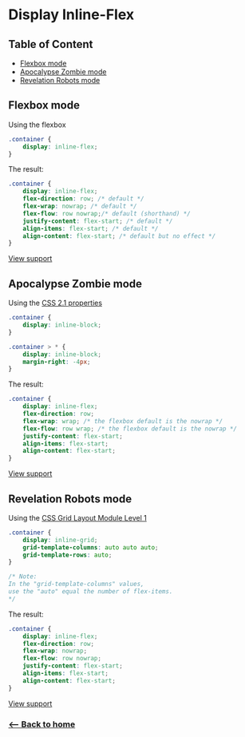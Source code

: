 # Display Inline-Flex

## Table of Content

- [Flexbox mode](#flexbox-mode)
- [Apocalypse Zombie mode](#apocalypse-zombie-mode)
- [Revelation Robots mode](#revelation-robots-mode)

## Flexbox mode

Using the flexbox

```css
.container {
	display: inline-flex;
}
```

The result:

```css
.container {
	display: inline-flex;
	flex-direction: row; /* default */
	flex-wrap: nowrap; /* default */
	flex-flow: row nowrap;/* default (shorthand) */
	justify-content: flex-start; /* default */
	align-items: flex-start; /* default */
	align-content: flex-start; /* default but no effect */
}
```

[View support](http://caniuse.com/#search=flexbox)

## Apocalypse Zombie mode

Using the [CSS 2.1 properties](http://www.w3.org/TR/CSS21/propidx.html)

```css
.container {
	display: inline-block;
}

.container > * {
	display: inline-block;
	margin-right: -4px;
}
```

The result:

```css
.container {
	display: inline-flex;
	flex-direction: row;
	flex-wrap: wrap; /* the flexbox default is the nowrap */
	flex-flow: row wrap; /* the flexbox default is the nowrap */
	justify-content: flex-start;
	align-items: flex-start;
	align-content: flex-start;
}
```

[View support](http://caniuse.com/#search=CSS%202.1%20properties)

## Revelation Robots mode

 Using the [CSS Grid Layout Module Level 1](http://www.w3.org/TR/2015/WD-css-grid-1-20150917/)

```css
.container {
	display: inline-grid;
	grid-template-columns: auto auto auto;
	grid-template-rows: auto;
}

/* Note:
In the "grid-template-columns" values,
use the "auto" equal the number of flex-items.
*/
```

The result:

```css
.container {
	display: inline-flex;
	flex-direction: row;
	flex-wrap: nowrap;
	flex-flow: row nowrap;
	justify-content: flex-start;
	align-items: flex-start;
	align-content: flex-start;
}
```

[View support](http://caniuse.com/#search=CSS%20Grid%20Layout)

### [<-- Back to home](https://github.com/afonsopacifer/post-apocalypse-flexbox)
